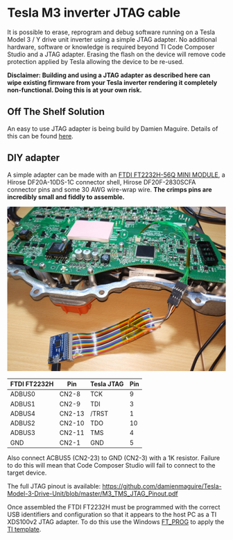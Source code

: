 # Tesla M3 inverter JTAG cable

It is possible to erase, reprogram and debug software running on a Tesla Model 3 / Y drive unit inverter using a simple JTAG adapter. No additional  hardware, software or knowledge is required beyond TI Code Composer Studio and a JTAG adapter. Erasing the flash on the device will remove code protection applied by Tesla allowing the device to be re-used.

**Disclaimer: Building and using a JTAG adapter as described here can wipe existing firmware from your Tesla inverter rendering it completely non-functional. Doing this is at your own risk.**

## Off The Shelf Solution

An easy to use JTAG adapter is being build by Damien Maguire. Details of this can be found [here](https://openinverter.org/forum/viewtopic.php?p=32184).

## DIY adapter

A simple adapter can be made with an [FTDI FT2232H-56Q MINI MODULE](https://ftdichip.com/products/ft2232h-56-mini-module/), a Hirose DF20A-10DS-1C connector shell, Hirose DF20F-2830SCFA connector pins and some 30 AWG wire-wrap wire. **The crimps pins are incredibly small and fiddly to assemble.**

![Picture of a simple DIY JTAG adapter](DIY-Tesla-M3-inverter-JTAG-cable.jpg)

FTDI FT2232H | Pin   | Tesla JTAG | Pin
-------------|-------|------------|----
ADBUS0       |CN2-8  | TCK        | 9
ADBUS1       |CN2-9  | TDI        | 3
ADBUS4       |CN2-13 | /TRST      | 1
ADBUS2       |CN2-10 | TDO        | 10
ADBUS3       |CN2-11 | TMS        | 4
GND          |CN2-1  | GND        | 5

Also connect ACBUS5 (CN2-23) to GND (CN2-3) with a 1K resistor. Failure to do this will mean that Code Composer Studio will fail to connect to the target device.

The full JTAG pinout is available: <https://github.com/damienmaguire/Tesla-Model-3-Drive-Unit/blob/master/M3_TMS_JTAG_Pinout.pdf>

Once assembled the FTDI FT2232H must be programmed with the correct USB identifiers and configuration so that it appears to the host PC as a TI XDS100v2 JTAG adapter. To do this use the Windows [FT_PROG](https://ftdichip.com/utilities/#ft_prog) to apply the [TI template](https://software-dl.ti.com/ccs/esd/documents/xdsdebugprobes/files/F28379D_LAUNCHXL.zip).
